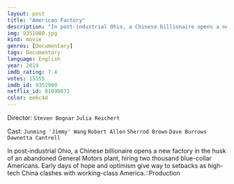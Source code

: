 ```yaml
---
layout: post
title: "American Factory"
description: "In post-industrial Ohio, a Chinese billionaire opens a new factory in the husk of an abandoned General Motors plant, hiring two thousand blue-collar Americans. Early days of hope and optimism give way to setbacks as high-tech China clashes with working-class America..."
img: 9351980.jpg
kind: movie
genres: [Documentary]
tags: Documentary 
language: English
year: 2019
imdb_rating: 7.4
votes: 15555
imdb_id: 9351980
netflix_id: 81090071
color: ee6c4d
---
```

Director: `Steven Bognar` `Julia Reichert`  

Cast: `Junming 'Jimmy' Wang` `Robert Allen` `Sherrod Brown` `Dave Burrows` `Dawnetta Cantrell` 

In post-industrial Ohio, a Chinese billionaire opens a new factory in the husk of an abandoned General Motors plant, hiring two thousand blue-collar Americans. Early days of hope and optimism give way to setbacks as high-tech China clashes with working-class America.::Production